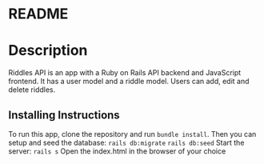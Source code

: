 # README


# Description

Riddles API is an app with a Ruby on Rails API backend and JavaScript frontend. It has a user model and a riddle model. Users can add, edit and delete riddles.

## Installing Instructions
To run this app, clone the repository and run `bundle install`.
Then you can setup and seed the database:
`rails db:migrate`
`rails db:seed`
Start the server: `rails s`
Open the index.html in the browser of your choice


